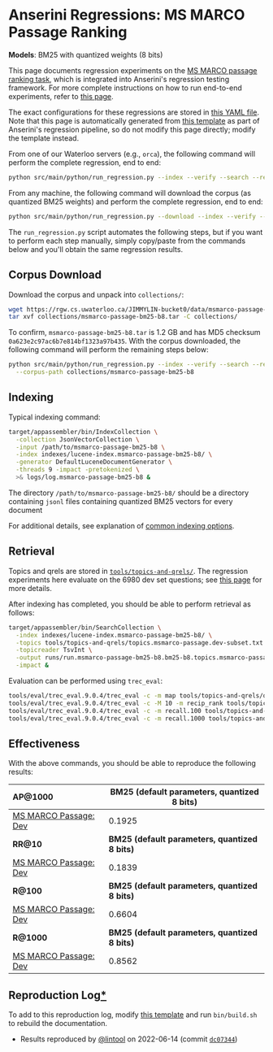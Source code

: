 # Anserini Regressions: MS MARCO Passage Ranking

**Models**: BM25 with quantized weights (8 bits)

This page documents regression experiments on the [MS MARCO passage ranking task](https://github.com/microsoft/MSMARCO-Passage-Ranking), which is integrated into Anserini's regression testing framework.
For more complete instructions on how to run end-to-end experiments, refer to [this page](experiments-msmarco-passage.md).

The exact configurations for these regressions are stored in [this YAML file](../src/main/resources/regression/msmarco-passage-bm25-b8.yaml).
Note that this page is automatically generated from [this template](../src/main/resources/docgen/templates/msmarco-passage-bm25-b8.template) as part of Anserini's regression pipeline, so do not modify this page directly; modify the template instead.

From one of our Waterloo servers (e.g., `orca`), the following command will perform the complete regression, end to end:

```bash
python src/main/python/run_regression.py --index --verify --search --regression msmarco-passage-bm25-b8
```

From any machine, the following command will download the corpus (as quantized BM25 weights) and perform the complete regression, end to end:

```bash
python src/main/python/run_regression.py --download --index --verify --search --regression msmarco-passage-bm25-b8
```

The `run_regression.py` script automates the following steps, but if you want to perform each step manually, simply copy/paste from the commands below and you'll obtain the same regression results.

## Corpus Download

Download the corpus and unpack into `collections/`:

```bash
wget https://rgw.cs.uwaterloo.ca/JIMMYLIN-bucket0/data/msmarco-passage-bm25-b8.tar -P collections/
tar xvf collections/msmarco-passage-bm25-b8.tar -C collections/
```

To confirm, `msmarco-passage-bm25-b8.tar` is 1.2 GB and has MD5 checksum `0a623e2c97ac6b7e814bf1323a97b435`.
With the corpus downloaded, the following command will perform the remaining steps below:

```bash
python src/main/python/run_regression.py --index --verify --search --regression msmarco-passage-bm25-b8 \
  --corpus-path collections/msmarco-passage-bm25-b8
```

## Indexing

Typical indexing command:

```bash
target/appassembler/bin/IndexCollection \
  -collection JsonVectorCollection \
  -input /path/to/msmarco-passage-bm25-b8 \
  -index indexes/lucene-index.msmarco-passage-bm25-b8/ \
  -generator DefaultLuceneDocumentGenerator \
  -threads 9 -impact -pretokenized \
  >& logs/log.msmarco-passage-bm25-b8 &
```

The directory `/path/to/msmarco-passage-bm25-b8/` should be a directory containing `jsonl` files containing quantized BM25 vectors for every document

For additional details, see explanation of [common indexing options](common-indexing-options.md).

## Retrieval

Topics and qrels are stored in [`tools/topics-and-qrels/`](../tools/topics-and-qrels/).
The regression experiments here evaluate on the 6980 dev set questions; see [this page](experiments-msmarco-passage.md) for more details.

After indexing has completed, you should be able to perform retrieval as follows:

```bash
target/appassembler/bin/SearchCollection \
  -index indexes/lucene-index.msmarco-passage-bm25-b8/ \
  -topics tools/topics-and-qrels/topics.msmarco-passage.dev-subset.txt \
  -topicreader TsvInt \
  -output runs/run.msmarco-passage-bm25-b8.bm25-b8.topics.msmarco-passage.dev-subset.txt \
  -impact &
```

Evaluation can be performed using `trec_eval`:

```bash
tools/eval/trec_eval.9.0.4/trec_eval -c -m map tools/topics-and-qrels/qrels.msmarco-passage.dev-subset.txt runs/run.msmarco-passage-bm25-b8.bm25-b8.topics.msmarco-passage.dev-subset.txt
tools/eval/trec_eval.9.0.4/trec_eval -c -M 10 -m recip_rank tools/topics-and-qrels/qrels.msmarco-passage.dev-subset.txt runs/run.msmarco-passage-bm25-b8.bm25-b8.topics.msmarco-passage.dev-subset.txt
tools/eval/trec_eval.9.0.4/trec_eval -c -m recall.100 tools/topics-and-qrels/qrels.msmarco-passage.dev-subset.txt runs/run.msmarco-passage-bm25-b8.bm25-b8.topics.msmarco-passage.dev-subset.txt
tools/eval/trec_eval.9.0.4/trec_eval -c -m recall.1000 tools/topics-and-qrels/qrels.msmarco-passage.dev-subset.txt runs/run.msmarco-passage-bm25-b8.bm25-b8.topics.msmarco-passage.dev-subset.txt
```

## Effectiveness

With the above commands, you should be able to reproduce the following results:

| **AP@1000**                                                                                                  | **BM25 (default parameters, quantized 8 bits)**|
|:-------------------------------------------------------------------------------------------------------------|-----------|
| [MS MARCO Passage: Dev](https://github.com/microsoft/MSMARCO-Passage-Ranking)                                | 0.1925    |
| **RR@10**                                                                                                    | **BM25 (default parameters, quantized 8 bits)**|
| [MS MARCO Passage: Dev](https://github.com/microsoft/MSMARCO-Passage-Ranking)                                | 0.1839    |
| **R@100**                                                                                                    | **BM25 (default parameters, quantized 8 bits)**|
| [MS MARCO Passage: Dev](https://github.com/microsoft/MSMARCO-Passage-Ranking)                                | 0.6604    |
| **R@1000**                                                                                                   | **BM25 (default parameters, quantized 8 bits)**|
| [MS MARCO Passage: Dev](https://github.com/microsoft/MSMARCO-Passage-Ranking)                                | 0.8562    |

## Reproduction Log[*](reproducibility.md)

To add to this reproduction log, modify [this template](../src/main/resources/docgen/templates/msmarco-passage-bm25-b8.template) and run `bin/build.sh` to rebuild the documentation.

+ Results reproduced by [@lintool](https://github.com/lintool) on 2022-06-14 (commit [`dc07344`](https://github.com/castorini/anserini/commit/dc073447c8a0c07b53d979c49bf1e2e018200508))
